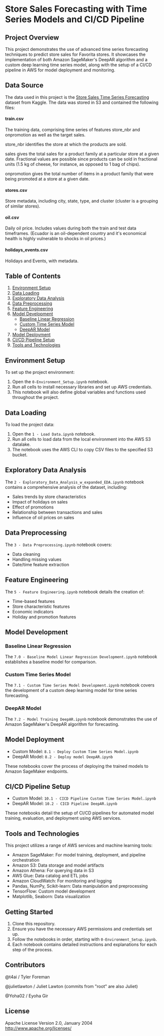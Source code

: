 # Store Sales Forecasting with Time Series Models and CI/CD Pipeline

## Project Overview

This project demonstrates the use of advanced time series forecasting techniques to predict store sales for Favorita stores. It showcases the implementation of both Amazon SageMaker's DeepAR algorithm and a custom deep learning time series model, along with the setup of a CI/CD pipeline in AWS for model deployment and monitoring.

## Data Source

The data used in this project is the [Store Sales Time Series Forecasting](https://www.kaggle.com/code/ekrembayar/store-sales-ts-forecasting-a-comprehensive-guide#11.-Exponential-Moving-Average) dataset from Kaggle. The data was stored in S3 and contained the following files:

#### train.csv

The training data, comprising time series of features store_nbr and onpromotion as well as the target sales.

store_nbr identifies the store at which the products are sold.

sales gives the total sales for a product family at a particular store at a given date. Fractional values are possible since products can be sold in fractional units (1.5 kg of cheese, for instance, as opposed to 1 bag of chips).

onpromotion gives the total number of items in a product family that were being promoted at a store at a given date.

#### stores.csv

Store metadata, including city, state, type, and cluster (cluster is a grouping of similar stores).

#### oil.csv

Daily oil price. Includes values during both the train and test data timeframes. (Ecuador is an oil-dependent country and it's economical health is highly vulnerable to shocks in oil prices.)

#### holidays_events.csv

Holidays and Events, with metadata.

## Table of Contents

1. [Environment Setup](#environment-setup)
2. [Data Loading](#data-loading)
3. [Exploratory Data Analysis](#exploratory-data-analysis)
4. [Data Preprocessing](#data-preprocessing)
5. [Feature Engineering](#feature-engineering)
6. [Model Development](#model-development)
   - [Baseline Linear Regression](#baseline-linear-regression)
   - [Custom Time Series Model](#custom-time-series-model)
   - [DeepAR Model](#deepar-model)
7. [Model Deployment](#model-deployment)
8. [CI/CD Pipeline Setup](#cicd-pipeline-setup)
9. [Tools and Technologies](#tools-and-technologies)

## Environment Setup

To set up the project environment:

1. Open the `0-Environment_Setup.ipynb` notebook.
2. Run all cells to install necessary libraries and set up AWS credentials.
3. This notebook will also define global variables and functions used throughout the project.

## Data Loading

To load the project data:

1. Open the `1 - Load Data.ipynb` notebook.
2. Run all cells to load data from the local environment into the AWS S3 datalake.
3. The notebook uses the AWS CLI to copy CSV files to the specified S3 bucket.

## Exploratory Data Analysis

The `2 - Exploratory_Data_Analysis_w_expanded_EDA.ipynb` notebook contains a comprehensive analysis of the dataset, including:

- Sales trends by store characteristics
- Impact of holidays on sales
- Effect of promotions
- Relationship between transactions and sales
- Influence of oil prices on sales

## Data Preprocessing

The `3 - Data Preprocessing.ipynb` notebook covers:

- Data cleaning
- Handling missing values
- Date/time feature extraction

## Feature Engineering

The `5 - Feature Engineering.ipynb` notebook details the creation of:

- Time-based features
- Store characteristic features
- Economic indicators
- Holiday and promotion features

## Model Development

### Baseline Linear Regression

The `7.0 - Baseline Model Linear Regression Development.ipynb` notebook establishes a baseline model for comparison.

### Custom Time Series Model

The `7.1 - Custom Time Series Model Development.ipynb` notebook covers the development of a custom deep learning model for time series forecasting.

### DeepAR Model

The `7.2 - Model Training DeepAR.ipynb` notebook demonstrates the use of Amazon SageMaker's DeepAR algorithm for forecasting.

## Model Deployment

- Custom Model: `8.1 - Deploy Custom Time Series Model.ipynb`
- DeepAR Model: `8.2 - Deploy model DeepAR.ipynb`

These notebooks cover the process of deploying the trained models to Amazon SageMaker endpoints.

## CI/CD Pipeline Setup

- Custom Model: `10.1 - CICD Pipeline Custom Time Series Model.ipynb`
- DeepAR Model: `10.2 - CICD Pipeline DeepAR.ipynb`

These notebooks detail the setup of CI/CD pipelines for automated model training, evaluation, and deployment using AWS services.

## Tools and Technologies

This project utilizes a range of AWS services and machine learning tools:

- Amazon SageMaker: For model training, deployment, and pipeline orchestration
- Amazon S3: Data storage and model artifacts
- Amazon Athena: For querying data in S3
- AWS Glue: Data catalog and ETL jobs
- Amazon CloudWatch: For monitoring and logging
- Pandas, NumPy, Scikit-learn: Data manipulation and preprocessing
- TensorFlow: Custom model development
- Matplotlib, Seaborn: Data visualization

## Getting Started

1. Clone this repository.
2. Ensure you have the necessary AWS permissions and credentials set up.
3. Follow the notebooks in order, starting with `0-Environment_Setup.ipynb`.
4. Each notebook contains detailed instructions and explanations for each step of the process.

## Contributors

@t4ai / Tyler Foreman

@julietlawton / Juliet Lawton (commits from "root" are also Juliet)

@Yoha02 / Eyoha Gir

## License

Apache License Version 2.0, January 2004
http://www.apache.org/licenses/
